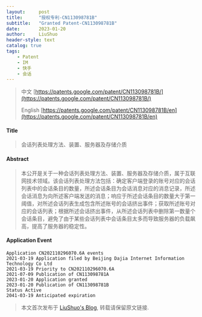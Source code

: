```yaml
---
layout:     post
title:      "授权专利-CN113098781B"
subtitle:   "Granted Patent-CN113098781B"
date:       2023-01-20
author:     LiuShuo
header-style: text
catalog: true
tags:
    - Patent
    - IM
    - 快手
    - 会话
---
```

> 中文 [https://patents.google.com/patent/CN113098781B/](https://patents.google.com/patent/CN113098781B/)
>
> English [https://patents.google.com/patent/CN113098781B/en](https://patents.google.com/patent/CN113098781B/en)

#### Title
> 会话列表处理方法、装置、服务器及存储介质









#### Abstract
> 本公开是关于一种会话列表处理方法、装置、服务器及存储介质，属于互联网技术领域。该会话列表处理方法包括：确定客户端登录的账号对应的会话列表中的会话条目的数量，所述会话条目为会话消息对应的消息记录，所述会话消息为向所述客户端发送的消息；响应于所述会话条目的数量大于第一阈值，对所述会话列表生成包含所述账号的会话挤出事件；获取所述账号对应的会话列表；根据所述会话挤出事件，从所述会话列表中删除第一数量个会话条目，避免了由于某些会话列表中会话条目太多而导致服务器的负载飙高，提高了服务器的稳定性。









#### Application Event
```
Application CN202110296070.6A events 
2021-03-19 Application filed by Beijing Dajia Internet Information Technology Co Ltd
2021-03-19 Priority to CN202110296070.6A
2021-07-09 Publication of CN113098781A
2023-01-20 Application granted
2023-01-20 Publication of CN113098781B
Status Active
2041-03-19 Anticipated expiration
```
> 本文首次发布于 [LiuShuo's Blog](https://liushuo.me), 
转载请保留原文链接.
